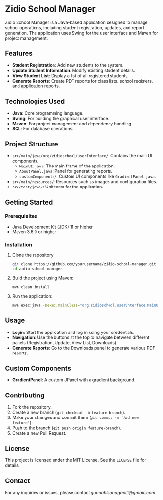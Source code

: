 
# Zidio School Manager

Zidio School Manager is a Java-based application designed to manage school operations, including student registration, updates, and report generation. The application uses Swing for the user interface and Maven for project management.

## Features

- **Student Registration**: Add new students to the system.
- **Update Student Information**: Modify existing student details.
- **View Student List**: Display a list of all registered students.
- **Generate Reports**: Create PDF reports for class lists, school registers, and application reports.

## Technologies Used

- **Java**: Core programming language.
- **Swing**: For building the graphical user interface.
- **Maven**: For project management and dependency handling.
- **SQL**: For database operations.

## Project Structure

- `src/main/java/org/zidioschool/userInterface/`: Contains the main UI components.
  - `MainUI.java`: The main frame of the application.
  - `AboutPanel.java`: Panel for generating reports.
  - `customComponents/`: Custom UI components like `GradientPanel.java`.
- `src/main/resources/`: Resources such as images and configuration files.
- `src/test/java/`: Unit tests for the application.

## Getting Started

### Prerequisites

- Java Development Kit (JDK) 11 or higher
- Maven 3.6.0 or higher

### Installation

1. Clone the repository:
   ```sh
   git clone https://github.com/yourusername/zidio-school-manager.git
   cd zidio-school-manager
   ```

2. Build the project using Maven:
   ```sh
   mvn clean install
   ```

3. Run the application:
   ```sh
   mvn exec:java -Dexec.mainClass="org.zidioschool.userInterface.MainUI"
   ```

## Usage

- **Login**: Start the application and log in using your credentials.
- **Navigation**: Use the buttons at the top to navigate between different panels (Registration, Update, View List, Downloads).
- **Generate Reports**: Go to the Downloads panel to generate various PDF reports.

## Custom Components

- **GradientPanel**: A custom JPanel with a gradient background.

## Contributing

1. Fork the repository.
2. Create a new branch (`git checkout -b feature-branch`).
3. Make your changes and commit them (`git commit -m 'Add new feature'`).
4. Push to the branch (`git push origin feature-branch`).
5. Create a new Pull Request.

## License

This project is licensed under the MIT License. See the `LICENSE` file for details.

## Contact

For any inquiries or issues, please contact _gunnahleonagandi@gmaic.com_.

```
